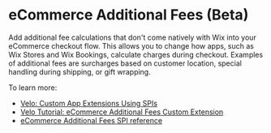# eCommerce Additional Fees (Beta)

Add additional fee calculations that don't come natively with Wix into your eCommerce checkout flow. This allows you to change how apps, such as Wix Stores and Wix Bookings, calculate charges during checkout. Examples of additional fees are surcharges based on customer location, special handling during shipping, or gift wrapping. 

To learn more: 
+ [Velo: Custom App Extensions Using SPIs](https://support.wix.com/en/article/velo-custom-business-app-extensions-using-spis-beta)
+ [Velo Tutorial: eCommerce Additional Fees Custom Extension](https://www.wix.com/velo/reference/spis/ecom-additional-fees)
+ [eCommerce Additional Fees SPI reference](https://www.wix.com/velo/reference/spis/ecom-additional-fees)
